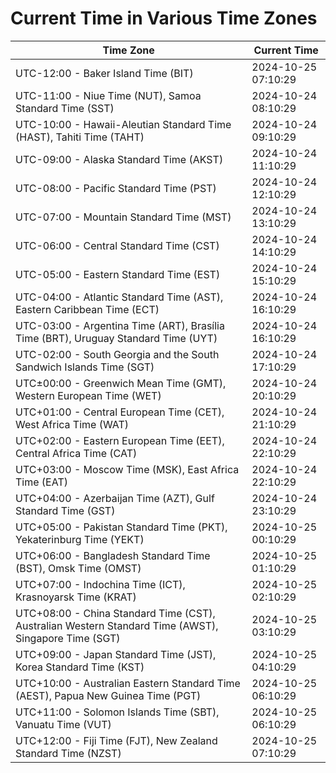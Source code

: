 # Current Time in Various Time Zones

| Time Zone | Current Time |
|-----------|--------------|
| UTC-12:00 - Baker Island Time (BIT) | 2024-10-25 07:10:29 |
| UTC-11:00 - Niue Time (NUT), Samoa Standard Time (SST) | 2024-10-24 08:10:29 |
| UTC-10:00 - Hawaii-Aleutian Standard Time (HAST), Tahiti Time (TAHT) | 2024-10-24 09:10:29 |
| UTC-09:00 - Alaska Standard Time (AKST) | 2024-10-24 11:10:29 |
| UTC-08:00 - Pacific Standard Time (PST) | 2024-10-24 12:10:29 |
| UTC-07:00 - Mountain Standard Time (MST) | 2024-10-24 13:10:29 |
| UTC-06:00 - Central Standard Time (CST) | 2024-10-24 14:10:29 |
| UTC-05:00 - Eastern Standard Time (EST) | 2024-10-24 15:10:29 |
| UTC-04:00 - Atlantic Standard Time (AST), Eastern Caribbean Time (ECT) | 2024-10-24 16:10:29 |
| UTC-03:00 - Argentina Time (ART), Brasília Time (BRT), Uruguay Standard Time (UYT) | 2024-10-24 16:10:29 |
| UTC-02:00 - South Georgia and the South Sandwich Islands Time (SGT) | 2024-10-24 17:10:29 |
| UTC±00:00 - Greenwich Mean Time (GMT), Western European Time (WET) | 2024-10-24 20:10:29 |
| UTC+01:00 - Central European Time (CET), West Africa Time (WAT) | 2024-10-24 21:10:29 |
| UTC+02:00 - Eastern European Time (EET), Central Africa Time (CAT) | 2024-10-24 22:10:29 |
| UTC+03:00 - Moscow Time (MSK), East Africa Time (EAT) | 2024-10-24 22:10:29 |
| UTC+04:00 - Azerbaijan Time (AZT), Gulf Standard Time (GST) | 2024-10-24 23:10:29 |
| UTC+05:00 - Pakistan Standard Time (PKT), Yekaterinburg Time (YEKT) | 2024-10-25 00:10:29 |
| UTC+06:00 - Bangladesh Standard Time (BST), Omsk Time (OMST) | 2024-10-25 01:10:29 |
| UTC+07:00 - Indochina Time (ICT), Krasnoyarsk Time (KRAT) | 2024-10-25 02:10:29 |
| UTC+08:00 - China Standard Time (CST), Australian Western Standard Time (AWST), Singapore Time (SGT) | 2024-10-25 03:10:29 |
| UTC+09:00 - Japan Standard Time (JST), Korea Standard Time (KST) | 2024-10-25 04:10:29 |
| UTC+10:00 - Australian Eastern Standard Time (AEST), Papua New Guinea Time (PGT) | 2024-10-25 06:10:29 |
| UTC+11:00 - Solomon Islands Time (SBT), Vanuatu Time (VUT) | 2024-10-25 06:10:29 |
| UTC+12:00 - Fiji Time (FJT), New Zealand Standard Time (NZST) | 2024-10-25 07:10:29 |
